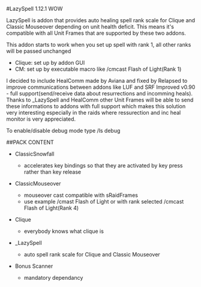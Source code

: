 #LazySpell 1.12.1 WOW

LazySpell is addon that provides auto healing spell rank scale for Clique and Classic Mouseover depending on unit health deficit. This means it's compatible with all Unit Frames that are supported by these two addons.

This addon starts to work when you set up spell with rank 1, all other ranks will be passed unchanged

- Clique: set up by addon GUI
- CM: set up by executable macro like /cmcast Flash of Light(Rank 1)

I decided to include HealComm made by Aviana and fixed by Relapsed to improve communications between addons like LUF and SRF Improved v0.90 - full support(send/receive data about resurrections and incomming heals).
Thanks to _LazySpell and HealComm other Unit Frames will be able to send these informations to addons with full support which makes this solution very interesting especially in the raids where ressurection and inc heal monitor is very appreciated.

To enable/disable debug mode type /ls debug


##PACK CONTENT
- ClassicSnowfall
  - accelerates key bindings so that they are activated by key press rather than key release

- ClassicMouseover
  - mouseover cast compatible with sRaidFrames
  - use example /cmast Flash of Light or with rank selected /cmcast Flash of Light(Rank 4)

- Clique
  - everybody knows what clique is

- _LazySpell
  - auto spell rank scale for Clique and Classic Mouseover

- Bonus Scanner
  - mandatory dependancy


